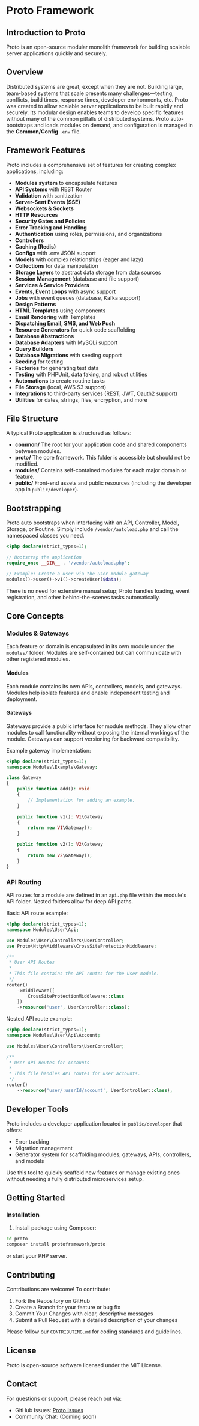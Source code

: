 # Proto Framework

## Introduction to Proto

Proto is an open-source modular monolith framework for building scalable server applications quickly and securely.

## Overview

Distributed systems are great, except when they are not. Building large, team-based systems that scale presents many challenges—testing, conflicts, build times, response times, developer environments, etc. Proto was created to allow scalable server applications to be built rapidly and securely. Its modular design enables teams to develop specific features without many of the common pitfalls of distributed systems. Proto auto-bootstraps and loads modules on demand, and configuration is managed in the **Common/Config** `.env` file.

## Framework Features

Proto includes a comprehensive set of features for creating complex applications, including:

- **Modules system** to encapsulate features
- **API Systems** with REST Router
- **Validation** with sanitization
- **Server-Sent Events (SSE)**
- **Websockets & Sockets**
- **HTTP Resources**
- **Security Gates and Policies**
- **Error Tracking and Handling**
- **Authentication** using roles, permissions, and organizations
- **Controllers**
- **Caching (Redis)**
- **Configs** with .env JSON support
- **Models** with complex relationships (eager and lazy)
- **Collections** for data manipulation
- **Storage Layers** to abstract data storage from data sources
- **Session Management** (database and file support)
- **Services & Service Providers**
- **Events, Event Loops** with async support
- **Jobs** with event queues (database, Kafka support)
- **Design Patterns**
- **HTML Templates** using components
- **Email Rendering** with Templates
- **Dispatching Email, SMS, and Web Push**
- **Resource Generators** for quick code scaffolding
- **Database Abstractions**
- **Database Adapters** with MySQLi support
- **Query Builders**
- **Database Migrations** with seeding support
- **Seeding** for testing
- **Factories** for generating test data
- **Testing** with PHPUnit, data faking, and robust utilities
- **Automations** to create routine tasks
- **File Storage** (local, AWS S3 support)
- **Integrations** to third-party services (REST, JWT, Oauth2 support)
- **Utilities** for dates, strings, files, encryption, and more

## File Structure

A typical Proto application is structured as follows:

- **common/**
  The root for your application code and shared components between modules.
- **proto/**
  The core framework. This folder is accessible but should not be modified.
- **modules/**
  Contains self-contained modules for each major domain or feature.
- **public/**
  Front-end assets and public resources (including the developer app in `public/developer`).

## Bootstrapping

Proto auto bootstraps when interfacing with an API, Controller, Model, Storage, or Routine. Simply include `/vendor/autoload.php` and call the namespaced classes you need.

```php
<?php declare(strict_types=1);

// Bootstrap the application
require_once __DIR__ . '/vendor/autoload.php';

// Example: Create a user via the User module gateway
modules()->user()->v1()->createUser($data);
```

There is no need for extensive manual setup; Proto handles loading, event registration, and other behind-the-scenes tasks automatically.

## Core Concepts

### Modules & Gateways

Each feature or domain is encapsulated in its own module under the `modules/` folder. Modules are self-contained but can communicate with other registered modules.

#### Modules

Each module contains its own APIs, controllers, models, and gateways. Modules help isolate features and enable independent testing and deployment.

#### Gateways

Gateways provide a public interface for module methods. They allow other modules to call functionality without exposing the internal workings of the module. Gateways can support versioning for backward compatibility.

Example gateway implementation:

```php
<?php declare(strict_types=1);
namespace Modules\Example\Gateway;

class Gateway
{
    public function add(): void
    {
        // Implementation for adding an example.
    }

    public function v1(): V1\Gateway
    {
        return new V1\Gateway();
    }

    public function v2(): V2\Gateway
    {
        return new V2\Gateway();
    }
}
```

### API Routing

API routes for a module are defined in an `api.php` file within the module's API folder. Nested folders allow for deep API paths.

Basic API route example:

```php
<?php declare(strict_types=1);
namespace Modules\User\Api;

use Modules\User\Controllers\UserController;
use Proto\Http\Middleware\CrossSiteProtectionMiddleware;

/**
 * User API Routes
 *
 * This file contains the API routes for the User module.
 */
router()
    ->middleware([
        CrossSiteProtectionMiddleware::class
    ])
    ->resource('user', UserController::class);
```

Nested API route example:

```php
<?php declare(strict_types=1);
namespace Modules\User\Api\Account;

use Modules\User\Controllers\UserController;

/**
 * User API Routes for Accounts
 *
 * This file handles API routes for user accounts.
 */
router()
    ->resource('user/:userId/account', UserController::class);
```

## Developer Tools

Proto includes a developer application located in `public/developer` that offers:
- Error tracking
- Migration management
- Generator system for scaffolding modules, gateways, APIs, controllers, and models

Use this tool to quickly scaffold new features or manage existing ones without needing a fully distributed microservices setup.

## Getting Started

### Installation

1. Install package using Composer:
```sh
cd proto
composer install protoframework/proto
```

or start your PHP server.

## Contributing

Contributions are welcome! To contribute:

1. Fork the Repository on GitHub
2. Create a Branch for your feature or bug fix
3. Commit Your Changes with clear, descriptive messages
4. Submit a Pull Request with a detailed description of your changes

Please follow our `CONTRIBUTING.md` for coding standards and guidelines.

## License

Proto is open-source software licensed under the MIT License.

## Contact

For questions or support, please reach out via:

- GitHub Issues: [Proto Issues](https://github.com/chrisdurfee/proto/issues)
- Community Chat: (Coming soon)